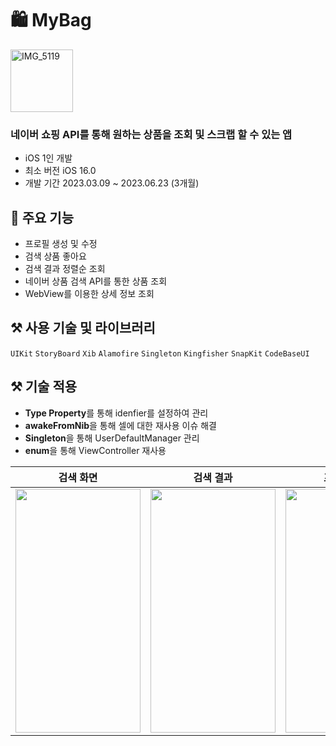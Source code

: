 # 🛍️ MyBag
<img src="쇼핑앱 로고.png" alt="IMG_5119" width="100" height="100">


### 네이버 쇼핑 API를 통해 원하는 상품을 조회 및 스크랩 할 수 있는 앱 
- iOS 1인 개발
- 최소 버전 iOS 16.0 
- 개발 기간 2023.03.09 ~ 2023.06.23 (3개월)


## 📝 주요 기능
- 프로필 생성 및 수정
- 검색 상품 좋아요
- 검색 결과 정렬순 조회
- 네이버 상품 검색 API를 통한 상품 조회
- WebView를 이용한 상세 정보 조회

## ⚒️ 사용 기술 및 라이브러리 
`UIKit` `StoryBoard` `Xib` `Alamofire` `Singleton` `Kingfisher` `SnapKit` `CodeBaseUI`

## ⚒️ 기술 적용
- **Type Property**를 통해 idenfier를 설정하여 관리
- **awakeFromNib**을 통해 셀에 대한 재사용 이슈 해결
- **Singleton**을 통해 UserDefaultManager 관리
- **enum**을 통해 ViewController 재사용

|검색 화면|검색 결과|프로필 수정|설정|
|:---:|:---:|:---:|:---:|
|<img src="" width="200" height="390"/>|<img src="" width="200" height="390"/>|<img src="" width="200" height="390"/>|<img src="" width="200" height="390"/>|
